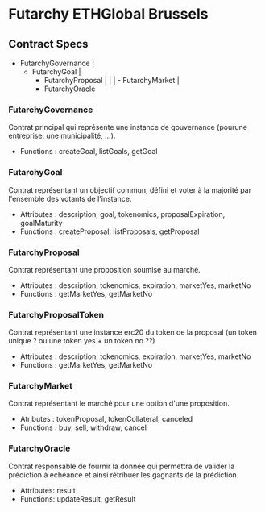 # Futarchy ETHGlobal Brussels

## Contract Specs

- FutarchyGovernance
  |
  - FutarchyGoal
    |
    - FutarchyProposal
      | |
      | - FutarchyMarket
      |
    - FutarchyOracle

### FutarchyGovernance

Contrat principal qui représente une instance de gouvernance (pourune entreprise, une municipalité, ...).

- Functions : createGoal, listGoals, getGoal

### FutarchyGoal

Contrat représentant un objectif commun, défini et voter à la majorité par l'ensemble des votants de l'instance.

- Attributes : description, goal, tokenomics, proposalExpiration, goalMaturity
- Functions : createProposal, listProposals, getProposal

### FutarchyProposal

Contrat représentant une proposition soumise au marché.

- Attributes : description, tokenomics, expiration, marketYes, marketNo
- Functions : getMarketYes, getMarketNo

### FutarchyProposalToken

Contrat représentant une instance erc20 du token de la proposal (un token unique ? ou une token yes + un token no ??)

- Attributes : description, tokenomics, expiration, marketYes, marketNo
- Functions : getMarketYes, getMarketNo

### FutarchyMarket

Contrat représentant le marché pour une option d'une proposition.

- Atributes : tokenProposal, tokenCollateral, canceled
- Functions : buy, sell, withdraw, cancel

### FutarchyOracle

Contrat responsable de fournir la donnée qui permettra de valider la prédiction à échéance et ainsi rétribuer les gagnants de la prédiction.

- Attributes: result
- Functions: updateResult, getResult
